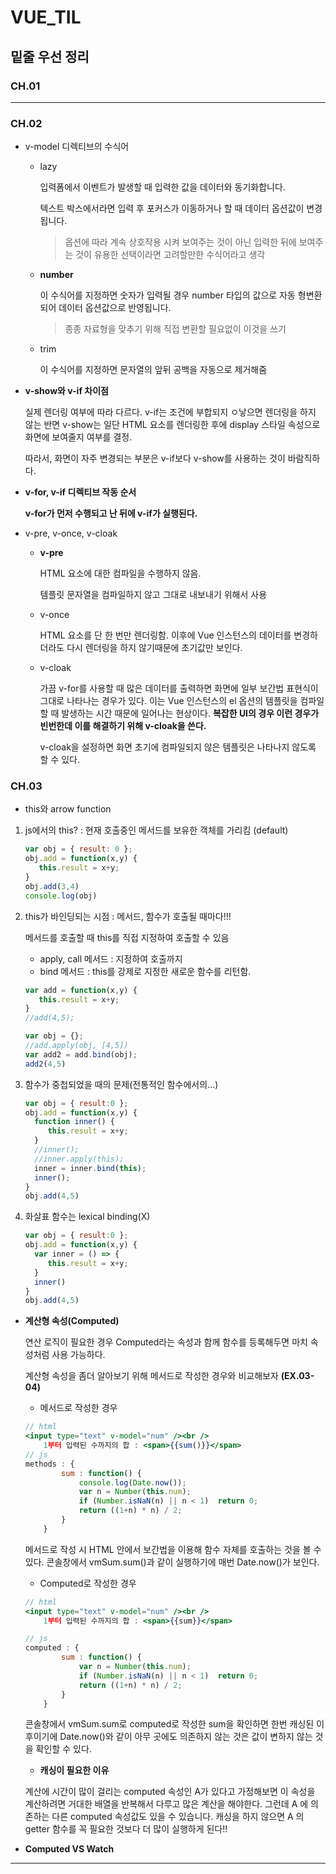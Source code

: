 # VUE_TIL

## 밑줄 우선 정리

### CH.01



---

### CH.02

- v-model 디렉티브의 수식어
    - lazy

        입력폼에서 이벤트가 발생할 때 입력한 값을 데이터와 동기화합니다.

        텍스트 박스에서라면 입력 후 포커스가 이동하거나 할 때 데이터 옵션값이 변경됩니다.

        > 옵션에 따라 계속 상호작용 시켜 보여주는 것이 아닌 입력한 뒤에 보여주는 것이 유용한 선택이라면 고려할만한 수식어라고 생각

    - **number**

        이 수식어를 지정하면 숫자가 입력될 경우 number 타입의 값으로 자동 형변환되어 데이터 옵션값으로 반영됩니다.

        > 종종 자료형을 맞추기 위해 직접 변환할 필요없이 이것을 쓰기

    - trim

        이 수식어를 지정하면 문자열의 앞뒤 공백을 자동으로 제거해줌



- **v-show와 v-if 차이점**

    실제 렌더링 여부에 따라 다르다. v-if는 조건에 부합되지 ㅇ낳으면 렌더링을 하지 않는 반면 v-show는 일단 HTML 요소를 렌더링한 후에 display 스타일 속성으로 화면에 보여줄지 여부를 결정.

    따라서, 화면이 자주 변경되는 부분은 v-if보다 v-show를 사용하는 것이 바람직하다.



- **v-for, v-if 디렉티브 작동 순서**

    **v-for가 먼저 수행되고 난 뒤에 v-if가 실행된다.**



- v-pre, v-once, v-cloak

  - **v-pre**

    HTML 요소에 대한 컴파일을 수행하지 않음.

    템플릿 문자열을 컴파일하지 않고 그대로 내보내기 위해서 사용

  - v-once

    HTML 요소를 단 한 번만 렌더링함. 이후에 Vue 인스턴스의 데이터를 변경하더라도 다시 렌더링을 하지 않기때문에 초기값만 보인다.

  - v-cloak

    가끔 v-for를 사용할 때 많은 데이터를 출력하면 화면에 일부 보간법 표현식이 그대로 나타나는 경우가 있다. 이는 Vue 인스턴스의 el 옵션의 템플릿을 컴파일할 때 발생하는 시간 때문에 일어나는 현상이다. **복잡한 UI의 경우 이런 경우가 빈번한데 이를 해결하기 위해 v-cloak을 쓴다.**

    v-cloak을 설정하면 화면 초기에 컴파일되지 않은 템플릿은 나타나지 않도록 할 수 있다.



### CH.03

* this와 arrow function

1. js에서의 this?
    : 현재 호출중인 메서드를 보유한 객체를 가리킴 (default)

   ```javascript
   var obj = { result: 0 };
   obj.add = function(x,y) {  
      this.result = x+y;
   }
   obj.add(3,4)
   console.log(obj)
   ```



2. this가 바인딩되는 시점 : 메서드, 함수가 호출될 때마다!!!
    
    메서드를 호출할 때 this를 직접 지정하여 호출할 수 있음
    
    * apply, call 메서드 : 지정하여 호출까지
    * bind 메서드 : this를 강제로 지정한 새로운 함수를 리턴함.
    
    ```javascript
    var add = function(x,y) {  
       this.result = x+y;
    }
    //add(4,5);
    
    var obj = {};
    //add.apply(obj, [4,5])
    var add2 = add.bind(obj);
    add2(4,5)
    ```




3. 함수가 중첩되었을 때의 문제(전통적인 함수에서의...)

   ```javascript
   var obj = { result:0 };
   obj.add = function(x,y) {
     function inner() {
        this.result = x+y;
     }
     //inner();
     //inner.apply(this);
     inner = inner.bind(this);
     inner();
   }
   obj.add(4,5)
   ```




4. 화살표 함수는 lexical binding(X)

   ```javascript
   var obj = { result:0 };
   obj.add = function(x,y) {
     var inner = () => {
        this.result = x+y;
     }
     inner()
   }
   obj.add(4,5)
   ```



- **계산형 속성(Computed)**

  연산 로직이 필요한 경우  Computed라는 속성과 함께 함수를 등록해두면 마치 속성처럼 사용 가능하다.

  계산형 속성을 좀더 알아보기 위해 메서드로 작성한 경우와 비교해보자 **(EX.03-04)**
  
  - 메서드로 작성한 경우
  
  ```jsx
  // html
  <input type="text" v-model="num" /><br />
      1부터 입력된 수까지의 합 : <span>{{sum()}}</span>
  // js
  methods : {
          sum : function() {
              console.log(Date.now());
              var n = Number(this.num);
              if (Number.isNaN(n) || n < 1)  return 0;
              return ((1+n) * n) / 2;
          }
      }
  ```
  
  메서드로 작성 시 HTML 안에서 보간법을 이용해 함수 자체를 호출하는 것을 볼 수 있다. 콘솔창에서 vmSum.sum()과 같이 실행하기에 매번 Date.now()가 보인다.
  
  
  
  - Computed로 작성한 경우
  
  ```jsx
  // html
  <input type="text" v-model="num" /><br />
      1부터 입력된 수까지의 합 : <span>{{sum}}</span>
  
  // js
  computed : {
          sum : function() {
              var n = Number(this.num);
              if (Number.isNaN(n) || n < 1)  return 0;
              return ((1+n) * n) / 2;
          }
      }
  ```
  
  콘솔창에서 vmSum.sum로 computed로 작성한 sum을 확인하면 한번 캐싱된 이후이기에 Date.now()와 같이 아무 곳에도 의존하지 않는 것은 값이 변하지 않는 것을 확인할 수 있다.
  
  
  
  - **캐싱이 필요한 이유**
  
  계산에 시간이 많이 걸리는 computed 속성인 A가 있다고 가정해보면 이 속성을 계산하려면 거대한 배열을 반복해서 다루고 많은 계산을 해야한다. 그런데 A 에 의존하는 다른 computed 속성값도 있을 수 있습니다. 캐싱을 하지 않으면 A 의 getter 함수를 꼭 필요한 것보다 더 많이 실행하게 된다!!



* **Computed VS Watch**







---

